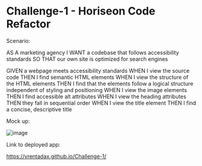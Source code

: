 # Challenge-1 - Horiseon Code Refactor

Scenario:

AS A marketing agency
I WANT a codebase that follows accessibility standards
SO THAT our own site is optimized for search engines

GIVEN a webpage meets accessibility standards
WHEN I view the source code
THEN I find semantic HTML elements
WHEN I view the structure of the HTML elements
THEN I find that the elements follow a logical structure independent of styling and positioning
WHEN I view the image elements
THEN I find accessible alt attributes
WHEN I view the heading attributes
THEN they fall in sequential order
WHEN I view the title element
THEN I find a concise, descriptive title

Mock up:

![image](https://user-images.githubusercontent.com/97055456/150701536-bf6d0ae7-6d49-42da-80f5-5351bd0be1cd.png)

Link to deployed app:

https://vrentadax.github.io/Challenge-1/
